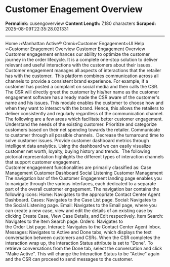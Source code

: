 # Customer Enagement Overview

**Permalink:** cusengoverview
**Content Length:** 7,180 characters
**Scraped:** 2025-08-09T22:35:28.021331

---

Home &rsaquo;&rsaquo;Manhattan Active® Omni&rsaquo;&rsaquo;Customer Engagement&rsaquo;&rsaquo;UI Help ››Customer Enagement Overview Customer Engagement Overview Customer engagement enhances&nbsp;our ability to optimize the customer journey in the order lifecycle. It is a complete one-stop solution to deliver relevant and useful interactions with the customers about their issues.&nbsp; Customer engagement manages all aspects of interactions that the retailer has with the customer.&nbsp; This platform combines communication across all channels to provide a consistent brand experience. For example, if a customer has posted a complaint on social media and then calls the CSR. The CSR will directly greet the customer by his/her name as the customer engagement software has already made the CSR aware of the customer&#39;s name and his issues. This module enables the customer to choose how and when they want to interact with the brand. Hence, this allows the retailers to deliver&nbsp;consistently and regularly regardless of the communication channel. The following are a few areas which facilitate&nbsp;better customer engagement. Understand the needs of the existing customer. Prioritize and categorize customers based on their net spending towards the retailer. Communicate to customer through&nbsp;all possible channels.&nbsp; Decrease&nbsp;the turnaround time to solve customer issues. Provide customer dashboard metrics through intelligent data analytics. Using the dashboard we can easily visualize customer net worth, loyalty, buying history and trends.&nbsp; The following pictorial representation highlights the different types of interaction channels that support customer engagement. &nbsp; &nbsp; &nbsp; &nbsp; &nbsp; &nbsp; &nbsp; &nbsp; &nbsp; &nbsp; &nbsp; &nbsp; &nbsp; &nbsp; &nbsp; &nbsp; &nbsp; Customer&nbsp;engagement&nbsp;functionalities&nbsp;are&nbsp;primarily classified as: Case Management Customer Dashboard Social Listening Customer Management The navigation bar of the Customer Engagement landing page enables you to navigate through the various interfaces, each dedicated to a separate part of the overall customer engagement. The navigation bar contains the following icons: Home: Navigates to the appropriate&nbsp;Contact Center Agent Dashboard. Cases: Navigates to the&nbsp;Case List&nbsp;page. Social: Navigates to the&nbsp;Social Listening&nbsp;page. Email:&nbsp;Navigates to the Email page, where you can create a new case, view and edit the details of an existing case by clicking Create Case, View Case Details, and Edit respectively. Item Search: Navigates to the&nbsp;Item Search&nbsp;page. Orders: Navigates to the&nbsp;Order&nbsp;List&nbsp;page. Interact: Navigates to the Contact Center Agent Inbox. Messages:&nbsp;Navigates to Active and Done tabs, which displays the text conversation between customers and CSRs. When the CSR completes the interaction wrap up, the Interaction Status attribute is set to &quot;Done&quot;. To retrieve conversations from the Done tab, select the conversation and click &quot;Make Active&quot;. This will change the Interaction Status to be &quot;Active&quot; again and the CSR can proceed to send messages to the customer. &nbsp;